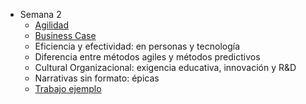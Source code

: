 - Semana 2
	- [Agilidad](Agilidad.md)
	- [Business Case](Business%20Case.md)
	- Eficiencia y efectividad: en personas y tecnología
	- Diferencia entre métodos agiles y métodos predictivos
	- Cultural Organizacional: exigencia educativa, innovación y R&D
	- Narrativas sin formato: épicas
	- [Trabajo ejemplo](Trabajo%20ejemplo.md)